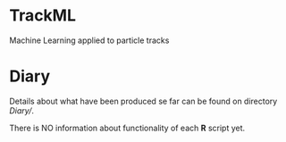 # TrackML
Machine Learning applied to particle tracks

Diary
=====

Details about what have been produced se far can be found on directory _Diary/_.

There is NO information about functionality of each **R** script yet.

